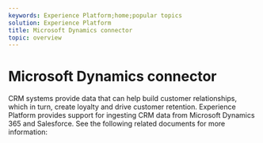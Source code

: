 ```yaml
---
keywords: Experience Platform;home;popular topics
solution: Experience Platform
title: Microsoft Dynamics connector
topic: overview
---
```


# Microsoft Dynamics connector

CRM systems provide data that can help build customer relationships, which in turn, create loyalty and drive customer retention. Experience Platform provides support for ingesting CRM data from Microsoft Dynamics 365 and Salesforce. See the following related documents for more information: